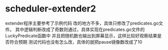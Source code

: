 # scheduler-extender2
extender程序主要参考了示例代码
改的地方不多，具体只修改了predicates.go文件。
其中逻辑判断改成了奇数则通过，具体实现在predicates.go文件的LuckyPredicate函数中
并且把随机数也输出到屏幕显示，这样比较好观察结果是否符合预期
测试代码也没有怎么改，具体的就把pause镜像数改成了10


